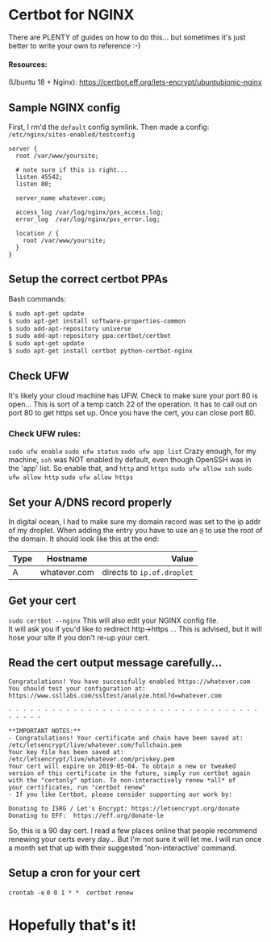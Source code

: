 # Certbot for NGINX

There are PLENTY of guides on how to do this... but sometimes it's just better to write your own to reference :-) 

#### Resources:
(Ubuntu 18 + Nginx): https://certbot.eff.org/lets-encrypt/ubuntubionic-nginx



## Sample NGINX config
First, I rm'd the `default` config symlink.
Then made a config: `/etc/nginx/sites-enabled/testconfig`

```
server {
  root /var/www/yoursite;

  # note sure if this is right...
  listen 45542;
  listen 80;
  
  server_name whatever.com;

  access_log /var/log/nginx/pxs_access.log;
  error_log  /var/log/nginx/pxs_error.log;

  location / {
    root /var/www/yoursite;
  }
}
```

## Setup the correct certbot PPAs

Bash commands:
``` bash
$ sudo apt-get update
$ sudo apt-get install software-properties-common
$ sudo add-apt-repository universe
$ sudo add-apt-repository ppa:certbot/certbot
$ sudo apt-get update
$ sudo apt-get install certbot python-certbot-nginx
```

## Check UFW

It's likely your cloud machine has UFW. Check to make sure your port 80 is open... This is sort of a temp catch 22 of the operation. It has to call out on port 80 to get https set up. Once you have the cert, you can close port 80.

### Check UFW rules:
`sudo ufw enable`
`sudo ufw status`
`sudo ufw app list`
Crazy enough, for my machine, `ssh` was NOT enabled by default, even though OpenSSH was in the 'app' list. So enable that, and `http` and `https`
`sudo ufw allow ssh`
`sudo ufw allow http`
`sudo ufw allow https`

## Set your A/DNS record properly
In digital ocean, I had to make sure my domain record was set to the ip addr of my droplet. When adding the entry you have to use an `@` to use the root of the domain. It should look like this at the end:

| Type   |      Hostname      |  Value |
|----------|:-------------:|------:|
| A |  whatever.com | directs to `ip.of.droplet` |


## Get your cert
`sudo certbot --nginx`
This will also edit your NGINX config file.  
It will ask you if you'd like to redirect http->https ... 
This is advised, but it will hose your site if you don't re-up your cert. 

## Read the cert output message carefully...
```
Congratulations! You have successfully enabled https://whatever.com
You should test your configuration at:
https://www.ssllabs.com/ssltest/analyze.html?d=whatever.com

- - - - - - - - - - - - - - - - - - - - - - - - - - - - - - - - - - - - - - - -

**IMPORTANT NOTES:**
- Congratulations! Your certificate and chain have been saved at:
/etc/letsencrypt/live/whatever.com/fullchain.pem
Your key file has been saved at:
/etc/letsencrypt/live/whatever.com/privkey.pem
Your cert will expire on 2019-05-04. To obtain a new or tweaked
version of this certificate in the future, simply run certbot again
with the "certonly" option. To non-interactively renew *all* of
your certificates, run "certbot renew"
- If you like Certbot, please consider supporting our work by:

Donating to ISRG / Let's Encrypt: https://letsencrypt.org/donate
Donating to EFF:  https://eff.org/donate-le
```
So, this is a 90 day cert. I read a few places online that people recommend renewing your certs every day... But I'm not sure it will let me. I will run once a month set that up with their suggested 'non-interactive' command.

## Setup a cron for your cert

`crontab -e`
`0 0 1 * *  certbot renew`



# Hopefully that's it!
